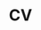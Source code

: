 ---
layout: cv
permalink: /cv/
title: CV
desc: 3 Page
desc2: Last updated on 29-Nov-2022 
nav: true
nav_order: 4
cv_pdf: Saketika_CV.pdf
---